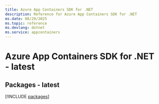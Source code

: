 ```yaml
---
title: Azure App Containers SDK for .NET
description: Reference for Azure App Containers SDK for .NET
ms.date: 08/29/2025
ms.topic: reference
ms.devlang: dotnet
ms.service: appcontainers
---
```

# Azure App Containers SDK for .NET - latest
## Packages - latest
[!INCLUDE [packages](app-containers-index.md)]